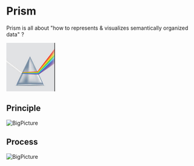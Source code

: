 Prism
==

Prism is all about "how to represents & visualizes semantically organized data" ? 

![Icon](https://github.com/iPlumb3r/Prism/blob/master/images/icon%40Prism.png)

Principle
-
![BigPicture](https://github.com/iPlumb3r/SEAMLESS/blob/master/images/SEAMLESS_BigPicture_1.png)

Process
-
![BigPicture](https://github.com/iPlumb3r/SEAMLESS/blob/master/images/SEAMLESS_BigPicture_2.png)


